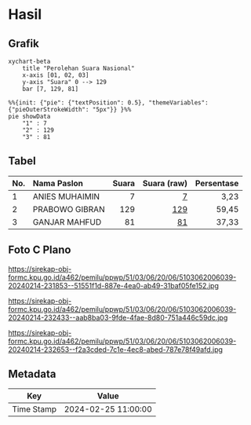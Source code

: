 # Hasil

## Grafik

```mermaid
xychart-beta
    title "Perolehan Suara Nasional"
    x-axis [01, 02, 03]
    y-axis "Suara" 0 --> 129
    bar [7, 129, 81]
```

```mermaid
%%{init: {"pie": {"textPosition": 0.5}, "themeVariables": {"pieOuterStrokeWidth": "5px"}} }%%
pie showData
    "1" : 7
    "2" : 129
    "3" : 81
```

## Tabel

| No. | Nama Paslon    | Suara | Suara (raw) | Persentase |
|:--- |:-------------- | -----:| -----------:| ----------:|
| 1   | ANIES MUHAIMIN | 7     | [7][p-1]    | 3,23       |
| 2   | PRABOWO GIBRAN | 129   | [129][p-2]  | 59,45      |
| 3   | GANJAR MAHFUD  | 81    | [81][p-3]   | 37,33      |


[p-1]: https://github.com/gigit-pemilu/pemilu-2024/blob/main/pilpres/hitung-suara/sub/51-bali/sub/03-badung/sub/06-kuta-utara/sub/2006-dalung/sub/039-tps/sub/paslon-1.txt
[p-2]: https://github.com/gigit-pemilu/pemilu-2024/blob/main/pilpres/hitung-suara/sub/51-bali/sub/03-badung/sub/06-kuta-utara/sub/2006-dalung/sub/039-tps/sub/paslon-2.txt
[p-3]: https://github.com/gigit-pemilu/pemilu-2024/blob/main/pilpres/hitung-suara/sub/51-bali/sub/03-badung/sub/06-kuta-utara/sub/2006-dalung/sub/039-tps/sub/paslon-3.txt

## Foto C Plano

https://sirekap-obj-formc.kpu.go.id/a462/pemilu/ppwp/51/03/06/20/06/5103062006039-20240214-231853--51551f1d-887e-4ea0-ab49-31baf05fe152.jpg

https://sirekap-obj-formc.kpu.go.id/a462/pemilu/ppwp/51/03/06/20/06/5103062006039-20240214-232433--aab8ba03-9fde-4fae-8d80-751a446c59dc.jpg

https://sirekap-obj-formc.kpu.go.id/a462/pemilu/ppwp/51/03/06/20/06/5103062006039-20240214-232653--f2a3cded-7c1e-4ec8-abed-787e78f49afd.jpg


## Metadata

| Key        | Value               |
| ---------- | ------------------- |
| Time Stamp | 2024-02-25 11:00:00 |



